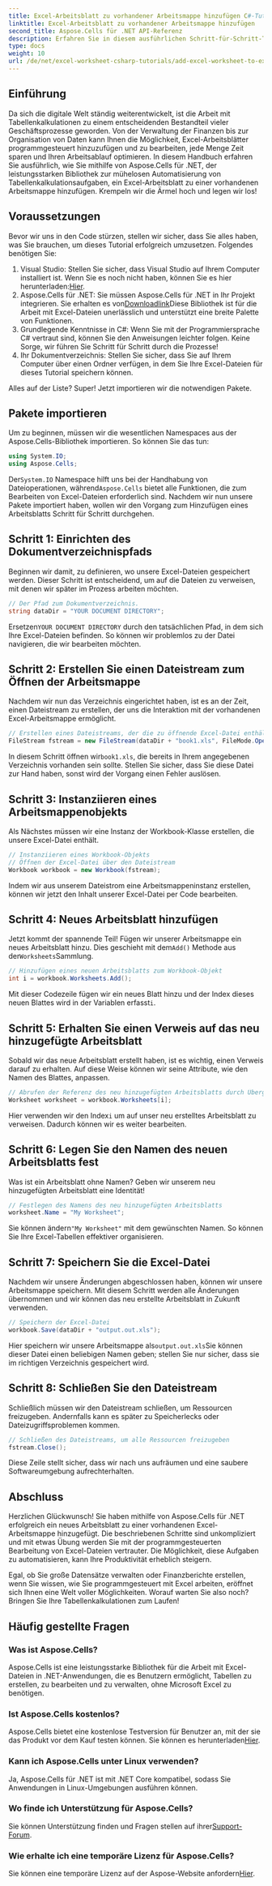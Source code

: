 ```yaml
---
title: Excel-Arbeitsblatt zu vorhandener Arbeitsmappe hinzufügen C#-Tutorial
linktitle: Excel-Arbeitsblatt zu vorhandener Arbeitsmappe hinzufügen
second_title: Aspose.Cells für .NET API-Referenz
description: Erfahren Sie in diesem ausführlichen Schritt-für-Schritt-Tutorial, wie Sie mit Aspose.Cells für .NET einem vorhandenen Arbeitsbuch ein Excel-Arbeitsblatt hinzufügen.
type: docs
weight: 10
url: /de/net/excel-worksheet-csharp-tutorials/add-excel-worksheet-to-existing-workbook-csharp-tutorial/
---
```

## Einführung

Da sich die digitale Welt ständig weiterentwickelt, ist die Arbeit mit Tabellenkalkulationen zu einem entscheidenden Bestandteil vieler Geschäftsprozesse geworden. Von der Verwaltung der Finanzen bis zur Organisation von Daten kann Ihnen die Möglichkeit, Excel-Arbeitsblätter programmgesteuert hinzuzufügen und zu bearbeiten, jede Menge Zeit sparen und Ihren Arbeitsablauf optimieren. In diesem Handbuch erfahren Sie ausführlich, wie Sie mithilfe von Aspose.Cells für .NET, der leistungsstarken Bibliothek zur mühelosen Automatisierung von Tabellenkalkulationsaufgaben, ein Excel-Arbeitsblatt zu einer vorhandenen Arbeitsmappe hinzufügen. Krempeln wir die Ärmel hoch und legen wir los!

## Voraussetzungen

Bevor wir uns in den Code stürzen, stellen wir sicher, dass Sie alles haben, was Sie brauchen, um dieses Tutorial erfolgreich umzusetzen. Folgendes benötigen Sie:

1.  Visual Studio: Stellen Sie sicher, dass Visual Studio auf Ihrem Computer installiert ist. Wenn Sie es noch nicht haben, können Sie es hier herunterladen:[Hier](https://visualstudio.microsoft.com/vs/).
2.  Aspose.Cells für .NET: Sie müssen Aspose.Cells für .NET in Ihr Projekt integrieren. Sie erhalten es von[Downloadlink](https://releases.aspose.com/cells/net/)Diese Bibliothek ist für die Arbeit mit Excel-Dateien unerlässlich und unterstützt eine breite Palette von Funktionen.
3. Grundlegende Kenntnisse in C#: Wenn Sie mit der Programmiersprache C# vertraut sind, können Sie den Anweisungen leichter folgen. Keine Sorge, wir führen Sie Schritt für Schritt durch die Prozesse!
4. Ihr Dokumentverzeichnis: Stellen Sie sicher, dass Sie auf Ihrem Computer über einen Ordner verfügen, in dem Sie Ihre Excel-Dateien für dieses Tutorial speichern können. 

Alles auf der Liste? Super! Jetzt importieren wir die notwendigen Pakete.

## Pakete importieren

Um zu beginnen, müssen wir die wesentlichen Namespaces aus der Aspose.Cells-Bibliothek importieren. So können Sie das tun:

```csharp
using System.IO;
using Aspose.Cells;
```

 Der`System.IO` Namespace hilft uns bei der Handhabung von Dateioperationen, während`Aspose.Cells` bietet alle Funktionen, die zum Bearbeiten von Excel-Dateien erforderlich sind. Nachdem wir nun unsere Pakete importiert haben, wollen wir den Vorgang zum Hinzufügen eines Arbeitsblatts Schritt für Schritt durchgehen.

## Schritt 1: Einrichten des Dokumentverzeichnispfads

Beginnen wir damit, zu definieren, wo unsere Excel-Dateien gespeichert werden. Dieser Schritt ist entscheidend, um auf die Dateien zu verweisen, mit denen wir später im Prozess arbeiten möchten.

```csharp
// Der Pfad zum Dokumentverzeichnis.
string dataDir = "YOUR DOCUMENT DIRECTORY";
```

 Ersetzen`YOUR DOCUMENT DIRECTORY` durch den tatsächlichen Pfad, in dem sich Ihre Excel-Dateien befinden. So können wir problemlos zu der Datei navigieren, die wir bearbeiten möchten.

## Schritt 2: Erstellen Sie einen Dateistream zum Öffnen der Arbeitsmappe

Nachdem wir nun das Verzeichnis eingerichtet haben, ist es an der Zeit, einen Dateistream zu erstellen, der uns die Interaktion mit der vorhandenen Excel-Arbeitsmappe ermöglicht.

```csharp
// Erstellen eines Dateistreams, der die zu öffnende Excel-Datei enthält
FileStream fstream = new FileStream(dataDir + "book1.xls", FileMode.Open);
```

 In diesem Schritt öffnen wir`book1.xls`, die bereits in Ihrem angegebenen Verzeichnis vorhanden sein sollte. Stellen Sie sicher, dass Sie diese Datei zur Hand haben, sonst wird der Vorgang einen Fehler auslösen.

## Schritt 3: Instanziieren eines Arbeitsmappenobjekts

Als Nächstes müssen wir eine Instanz der Workbook-Klasse erstellen, die unsere Excel-Datei enthält.

```csharp
// Instanziieren eines Workbook-Objekts
// Öffnen der Excel-Datei über den Dateistream
Workbook workbook = new Workbook(fstream);
```

Indem wir aus unserem Dateistrom eine Arbeitsmappeninstanz erstellen, können wir jetzt den Inhalt unserer Excel-Datei per Code bearbeiten.

## Schritt 4: Neues Arbeitsblatt hinzufügen

 Jetzt kommt der spannende Teil! Fügen wir unserer Arbeitsmappe ein neues Arbeitsblatt hinzu. Dies geschieht mit dem`Add()` Methode aus der`Worksheets`Sammlung.

```csharp
// Hinzufügen eines neuen Arbeitsblatts zum Workbook-Objekt
int i = workbook.Worksheets.Add();
```

Mit dieser Codezeile fügen wir ein neues Blatt hinzu und der Index dieses neuen Blattes wird in der Variablen erfasst`i`.

## Schritt 5: Erhalten Sie einen Verweis auf das neu hinzugefügte Arbeitsblatt

Sobald wir das neue Arbeitsblatt erstellt haben, ist es wichtig, einen Verweis darauf zu erhalten. Auf diese Weise können wir seine Attribute, wie den Namen des Blattes, anpassen.

```csharp
// Abrufen der Referenz des neu hinzugefügten Arbeitsblatts durch Übergeben seines Blattindex
Worksheet worksheet = workbook.Worksheets[i];
```

 Hier verwenden wir den Index`i` um auf unser neu erstelltes Arbeitsblatt zu verweisen. Dadurch können wir es weiter bearbeiten.

## Schritt 6: Legen Sie den Namen des neuen Arbeitsblatts fest

Was ist ein Arbeitsblatt ohne Namen? Geben wir unserem neu hinzugefügten Arbeitsblatt eine Identität!

```csharp
// Festlegen des Namens des neu hinzugefügten Arbeitsblatts
worksheet.Name = "My Worksheet";
```

 Sie können ändern`"My Worksheet"` mit dem gewünschten Namen. So können Sie Ihre Excel-Tabellen effektiver organisieren.

## Schritt 7: Speichern Sie die Excel-Datei

Nachdem wir unsere Änderungen abgeschlossen haben, können wir unsere Arbeitsmappe speichern. Mit diesem Schritt werden alle Änderungen übernommen und wir können das neu erstellte Arbeitsblatt in Zukunft verwenden.

```csharp
// Speichern der Excel-Datei
workbook.Save(dataDir + "output.out.xls");
```

 Hier speichern wir unsere Arbeitsmappe als`output.out.xls`Sie können dieser Datei einen beliebigen Namen geben; stellen Sie nur sicher, dass sie im richtigen Verzeichnis gespeichert wird.

## Schritt 8: Schließen Sie den Dateistream

Schließlich müssen wir den Dateistream schließen, um Ressourcen freizugeben. Andernfalls kann es später zu Speicherlecks oder Dateizugriffsproblemen kommen.

```csharp
// Schließen des Dateistreams, um alle Ressourcen freizugeben
fstream.Close();
```

Diese Zeile stellt sicher, dass wir nach uns aufräumen und eine saubere Softwareumgebung aufrechterhalten.

## Abschluss

Herzlichen Glückwunsch! Sie haben mithilfe von Aspose.Cells für .NET erfolgreich ein neues Arbeitsblatt zu einer vorhandenen Excel-Arbeitsmappe hinzugefügt. Die beschriebenen Schritte sind unkompliziert und mit etwas Übung werden Sie mit der programmgesteuerten Bearbeitung von Excel-Dateien vertrauter. Die Möglichkeit, diese Aufgaben zu automatisieren, kann Ihre Produktivität erheblich steigern.

Egal, ob Sie große Datensätze verwalten oder Finanzberichte erstellen, wenn Sie wissen, wie Sie programmgesteuert mit Excel arbeiten, eröffnet sich Ihnen eine Welt voller Möglichkeiten. Worauf warten Sie also noch? Bringen Sie Ihre Tabellenkalkulationen zum Laufen!

## Häufig gestellte Fragen

### Was ist Aspose.Cells?
Aspose.Cells ist eine leistungsstarke Bibliothek für die Arbeit mit Excel-Dateien in .NET-Anwendungen, die es Benutzern ermöglicht, Tabellen zu erstellen, zu bearbeiten und zu verwalten, ohne Microsoft Excel zu benötigen.

### Ist Aspose.Cells kostenlos?
 Aspose.Cells bietet eine kostenlose Testversion für Benutzer an, mit der sie das Produkt vor dem Kauf testen können. Sie können es herunterladen[Hier](https://releases.aspose.com/cells/net/).

### Kann ich Aspose.Cells unter Linux verwenden?
Ja, Aspose.Cells für .NET ist mit .NET Core kompatibel, sodass Sie Anwendungen in Linux-Umgebungen ausführen können.

### Wo finde ich Unterstützung für Aspose.Cells?
 Sie können Unterstützung finden und Fragen stellen auf ihrer[Support-Forum](https://forum.aspose.com/c/cells/9).

### Wie erhalte ich eine temporäre Lizenz für Aspose.Cells?
 Sie können eine temporäre Lizenz auf der Aspose-Website anfordern[Hier](https://purchase.aspose.com/temporary-license/).